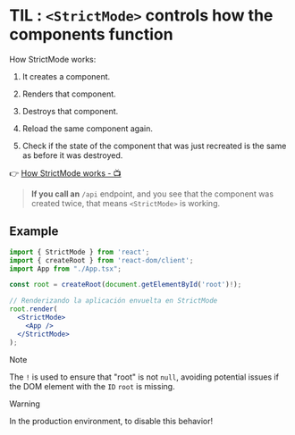 
# TIL : `<StrictMode>` controls how the components function


How StrictMode works:

1. It creates a component.

2. Renders that component.

3. Destroys that component.

4. Reload the same component again.

5. Check if the state of the component that was just recreated is the same as before it was destroyed.

👉 [How StrictMode works - 📺 ](https://youtu.be/GMnWXlJnbNo?si=Z3BjJKEFp0oiyClO&t=3844)

> **If you call an** `/api` endpoint, and you see that the component was created twice, that means `<StrictMode>` is working.

## Example 

```jsx
import { StrictMode } from 'react';
import { createRoot } from 'react-dom/client';
import App from "./App.tsx";

const root = createRoot(document.getElementById('root')!);

// Renderizando la aplicación envuelta en StrictMode
root.render(
  <StrictMode>
    <App />
  </StrictMode>
);

```
>[!Note]
> The `!` is used to ensure that "root" is not `null`, avoiding potential issues if the DOM element with the `ID` `root` is missing.

>[!WARNING]
> In the production environment, to disable this behavior!







